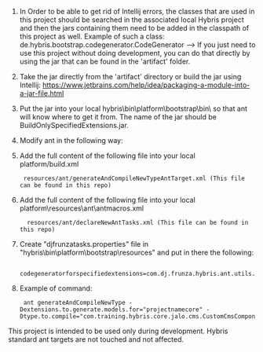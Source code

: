 1. In Order to be able to get rid of Intellij errors, the classes that are used in this project should be searched in the associated local Hybris project and then the jars containing them need
	to be added in the classpath of this project as well. Example of such a class: de.hybris.bootstrap.codegenerator.CodeGenerator --> If you just need to use this project without doing development,
    you can do that directly by using the jar that can be found in the 'artifact' folder.
2. Take the jar directly from the 'artifact' directory or build the jar using Intellij: https://www.jetbrains.com/help/idea/packaging-a-module-into-a-jar-file.html 
3. Put the jar into your local hybris\bin\platform\bootstrap\bin\ so that ant will know where to get it from. The name of the jar should be BuildOnlySpecifiedExtensions.jar.
4. Modify ant in the following way:
5. Add the full content of the following file into your local platform/build.xml

		resources/ant/generateAndCompileNewTypeAntTarget.xml (This file can be found in this repo)
							
6. Add the full content of the following file into your local platform\resources\ant\antmacros.xml

		 resources/ant/declareNewAntTasks.xml (This file can be found in this repo)
	
7. Create "djfrunzatasks.properties" file in "hybris\bin\platform\bootstrap\resources\" and put in there the following:

		codegeneratorforspecifiedextensions=com.dj.frunza.hybris.ant.utils.CodeGeneratorForSpecifiedExtensionsTask


5. Example of command: 

		ant generateAndCompileNewType -Dextensions.to.generate.models.for="projectnamecore" -Dtype.to.compile="com.training.hybris.core.jalo.cms.CustomCmsComponent"


		
This project is intended to be used only during development. Hybris standard ant targets are not touched and not affected. 
		

        
